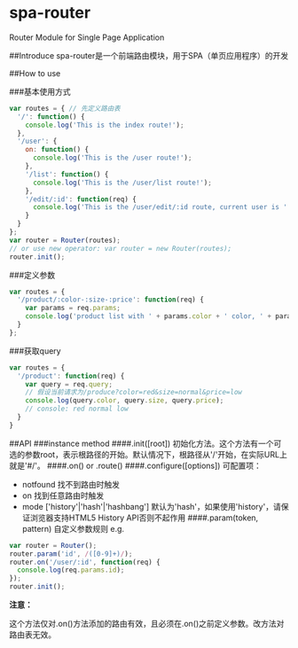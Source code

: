# spa-router
Router Module for Single Page Application

##Introduce
spa-router是一个前端路由模块，用于SPA（单页应用程序）的开发

##How to use

###基本使用方式
```javascript
var routes = { // 先定义路由表
  '/': function() {
    console.log('This is the index route!');
  },
  '/user': {
    on: function() {
      console.log('This is the /user route!');
    },
    '/list': function() {
      console.log('This is the /user/list route!');
    },
    '/edit/:id': function(req) {
      console.log('This is the /user/edit/:id route, current user is ' + req.params.id);
    }
  }
};
var router = Router(routes);
// or use new operator: var router = new Router(routes);
router.init();
```

###定义参数
```javascript
var routes = {
  '/product/:color-:size-:price': function(req) {
    var params = req.params;
    console.log('product list with ' + params.color + ' color, ' + params.size + ' size and ' + params.price + ' price');
  }
};
```

###获取query
```javascript
var routes = {
  '/product': function(req) {
    var query = req.query;
    // 假设当前请求为/produce?color=red&size=normal&price=low
    console.log(query.color, query.size, query.price);
    // console: red normal low
  }
}
```

##API
###instance method
####.init([root])
初始化方法。这个方法有一个可选的参数root，表示根路径的开始。默认情况下，根路径从'/'开始，在实际URL上就是'#/'。
####.on() or .route()
####.configure([options])
可配置项：
+ notfound 找不到路由时触发
+ on 找到任意路由时触发
+ mode ['history'|'hash'|'hashbang'] 默认为'hash'，如果使用'history'，请保证浏览器支持HTML5 History API否则不起作用
####.param(token, pattern)
自定义参数规则
e.g.
```javascript
var router = Router();
router.param('id', /([0-9]+)/);
router.on('/user/:id', function(req) {
  console.log(req.params.id);
});
router.init();
```

<strong>注意：</strong>

这个方法仅对.on()方法添加的路由有效，且必须在.on()之前定义参数。改方法对路由表无效。